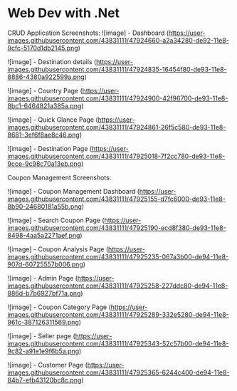 # Web Dev with .Net
CRUD Application Screenshots:
![image] - Dashboard
(https://user-images.githubusercontent.com/43831111/47924660-a2a34280-de92-11e8-9cfc-5170d1db2145.png)

![image] - Destination details
(https://user-images.githubusercontent.com/43831111/47924835-16454f80-de93-11e8-8886-4380a922599a.png)

![image] - Country Page
(https://user-images.githubusercontent.com/43831111/47924900-42f96700-de93-11e8-8bc1-6464821a385a.png)

![image] - Quick Glance Page
(https://user-images.githubusercontent.com/43831111/47924861-26f5c580-de93-11e8-8681-3ef6f8ae8c46.png)

![image] - Destination Page
(https://user-images.githubusercontent.com/43831111/47925018-7f2cc780-de93-11e8-9cce-9c98c70a13eb.png)

Coupon Management Screenshots:

![image] - Coupon Management Dashboard
(https://user-images.githubusercontent.com/43831111/47925155-d7fc6000-de93-11e8-8b90-24680181a55b.png)

![image] - Search Coupon Page
(https://user-images.githubusercontent.com/43831111/47925190-ecd8f380-de93-11e8-8498-4aa5a2271aef.png)

![image] - Coupon Analysis Page
(https://user-images.githubusercontent.com/43831111/47925235-067a3b00-de94-11e8-907d-60725557b006.png)

![image] - Admin Page
(https://user-images.githubusercontent.com/43831111/47925258-227ddc80-de94-11e8-886d-b7b6927bf71a.png)

![image] - Coupon Category Page
(https://user-images.githubusercontent.com/43831111/47925289-332e5280-de94-11e8-961c-387126311569.png)

![image] - Seller page
(https://user-images.githubusercontent.com/43831111/47925343-52c57b00-de94-11e8-9c82-a91e1e9f6b5a.png)

![image] - Customer Page
(https://user-images.githubusercontent.com/43831111/47925365-6244c400-de94-11e8-84b7-efb43120bc8c.png)


